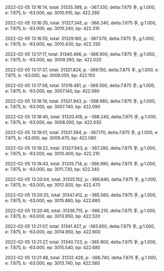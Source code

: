 2022-02-05 13:16:14, total: 31335.389, p: -367.330, delta:7.875 手, g:1.000, e: 7.875, b: -63.000, ep: 3010.910, bp: 422.280

2022-02-05 13:16:35, total: 31327.345, p: -368.240, delta:7.875 手, g:1.000, e: 7.875, b: -63.000, ep: 3010.240, bp: 422.310

2022-02-05 13:16:55, total: 31329.180, p: -367.570, delta:7.875 手, g:1.000, e: 7.875, b: -63.000, ep: 3010.430, bp: 422.250

2022-02-05 13:17:17, total: 31340.466, p: -366.900, delta:7.875 手, g:1.000, e: 7.875, b: -63.000, ep: 3009.260, bp: 422.020

2022-02-05 13:17:37, total: 31321.824, p: -369.150, delta:7.875 手, g:1.000, e: 7.875, b: -63.000, ep: 3008.050, bp: 422.150

2022-02-05 13:17:58, total: 31319.481, p: -369.500, delta:7.875 手, g:1.000, e: 7.875, b: -63.000, ep: 3007.140, bp: 422.080

2022-02-05 13:18:19, total: 31321.943, p: -368.980, delta:7.875 手, g:1.000, e: 7.875, b: -63.000, ep: 3007.740, bp: 422.090

2022-02-05 13:18:40, total: 31320.418, p: -368.240, delta:7.875 手, g:1.000, e: 7.875, b: -63.000, ep: 3008.000, bp: 422.030

2022-02-05 13:19:01, total: 31331.584, p: -367.170, delta:7.875 手, g:1.000, e: 7.875, b: -63.000, ep: 3009.470, bp: 422.080

2022-02-05 13:19:22, total: 31327.943, p: -367.280, delta:7.875 手, g:1.000, e: 7.875, b: -63.000, ep: 3010.400, bp: 422.210

2022-02-05 13:19:43, total: 31335.714, p: -366.990, delta:7.875 手, g:1.000, e: 7.875, b: -63.000, ep: 3011.730, bp: 422.340

2022-02-05 13:20:04, total: 31335.152, p: -366.840, delta:7.875 手, g:1.000, e: 7.875, b: -63.000, ep: 3012.920, bp: 422.470

2022-02-05 13:20:25, total: 31347.412, p: -365.560, delta:7.875 手, g:1.000, e: 7.875, b: -63.000, ep: 3015.880, bp: 422.680

2022-02-05 13:20:46, total: 31336.715, p: -366.210, delta:7.875 手, g:1.000, e: 7.875, b: -63.000, ep: 3013.950, bp: 422.520

2022-02-05 13:21:07, total: 31341.427, p: -365.850, delta:7.875 手, g:1.000, e: 7.875, b: -63.000, ep: 3014.950, bp: 422.600

2022-02-05 13:21:27, total: 31340.723, p: -365.900, delta:7.875 手, g:1.000, e: 7.875, b: -63.000, ep: 3015.540, bp: 422.680

2022-02-05 13:21:48, total: 31332.426, p: -366.740, delta:7.875 手, g:1.000, e: 7.875, b: -63.000, ep: 3013.740, bp: 422.560